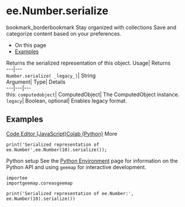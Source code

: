  
#  ee.Number.serialize 
bookmark_borderbookmark Stay organized with collections  Save and categorize content based on your preferences. 
  * On this page
  * [Examples](https://developers.google.com/earth-engine/apidocs/ee-number-serialize#examples)


Returns the serialized representation of this object. 
Usage| Returns  
---|---  
`Number.serialize( _legacy_)`| String  
Argument| Type| Details  
---|---|---  
this: `computedobject`| ComputedObject| The ComputedObject instance.  
`legacy`| Boolean, optional| Enables legacy format.  
## Examples
[Code Editor (JavaScript)](https://developers.google.com/earth-engine/apidocs/ee-number-serialize#code-editor-javascript-sample)[Colab (Python)](https://developers.google.com/earth-engine/apidocs/ee-number-serialize#colab-python-sample) More
```
print('Serialized representation of ee.Number',ee.Number(10).serialize());
```
Python setup
See the [ Python Environment](https://developers.google.com/earth-engine/guides/python_install) page for information on the Python API and using `geemap` for interactive development.
```
importee
importgeemap.coreasgeemap
```
```
print('Serialized representation of ee.Number:', ee.Number(10).serialize())
```

